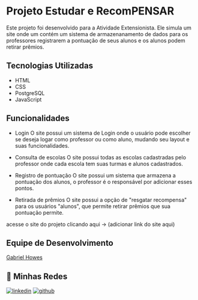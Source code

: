 # Projeto Estudar e RecomPENSAR

Este projeto foi desenvolvido para a Atividade Extensionista.
Ele simula um site onde um contém um sistema de armazenanamento de dados para os professores registrarem a pontuação de seus alunos e os alunos podem retirar prêmios.

## Tecnologias Utilizadas
- HTML
- CSS
- PostgreSQL
- JavaScript

## Funcionalidades

- Login
O site possui um sistema de Login onde o usuário pode escolher se deseja logar como professor ou como aluno, mudando seu layout e suas funcionalidades.

- Consulta de escolas
O site possui todas as escolas cadastradas pelo professor onde cada escola tem suas turmas e alunos cadastrados.

- Registro de pontuação
O site possui um sistema que armazena a pontuação dos alunos, o professor é o responsável por adicionar esses pontos.

- Retirada de prêmios
O site possui a opção de "resgatar recompensa" para os usuários "alunos", que permite retirar prêmios que sua pontuação permite.

acesse o site do projeto clicando aqui -> (adicionar link do site aqui)

## Equipe de Desenvolvimento
[Gabriel Howes](https://github.com/GabrielHowes)

## 🔗 Minhas Redes
[![linkedin](https://img.shields.io/badge/linkedin-0A66C2?style=for-the-badge&logo=linkedin&logoColor=white)](https://www.linkedin.com/in/gabrielhowes/)
[![github](https://img.shields.io/badge/github-181717?style=for-the-badge&logo=github&logoColor=white)](https://github.com/GabrielHowes)
